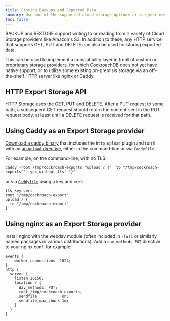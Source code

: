 ```yaml
---
title: Storing Backups and Exported Data
summary: Use one of the supported cloud storage options or run your own.
toc: false
---
```


BACKUP and RESTORE support writing to or reading from a variety of Cloud Storage providers like Amazon's S3. In addition to these, any HTTP service that supports GET, PUT and DELETE can also be used for storing exported data.

This can be used to implement a compatibility layer in front of custom or proprietary storage providers, for which CockroachDB does not yet have native support, or to utilize some existing on-premisis storage via an off-the-shelf HTTP server like nginx or Caddy.

<div id="toc"></div>

## HTTP Export Storage API

HTTP Storage uses the GET, PUT and DELETE. After a PUT request to some path, a subsequent GET request should return the content sent in the PUT request body, at least until a DELETE request is received for that path.

## Using Caddy as an Export Storage provider

[Download a caddy binary](https://caddyserver.com/download) that includes the `http.upload` plugin and run it with an [an `upload` directive](https://caddyserver.com/docs/http.upload), either in the command-line or via `Caddyfile`.

For example, on the command-line, with no TLS:
  ```
  caddy -root /tmp/cockroach-exports "upload / {" 'to "/tmp/cockroach-exports"' 'yes_without_tls' "}"
  ```
  or via [`Caddyfile`](https://caddyserver.com/tutorial/caddyfile) using a key and cert:
  ```
  tls key cert
  root "/tmp/cockroach-export"
  upload / {
    to "/tmp/cockroach-export"
  }
```

## Using nginx as an Export Storage provider

Install nginx with the webdav module (often included in `-full` or similarly named packages in various distributions). Add a `dav_methods PUT` directive to your nginx.conf, for example:
```
events {
    worker_connections  1024;
}
http {
  server {
    listen 20150;
    location / {
      dav_methods  PUT;
      root /tmp/cockroach-exports;
      sendfile           on;
      sendfile_max_chunk 1m;
    }
  }
}
```